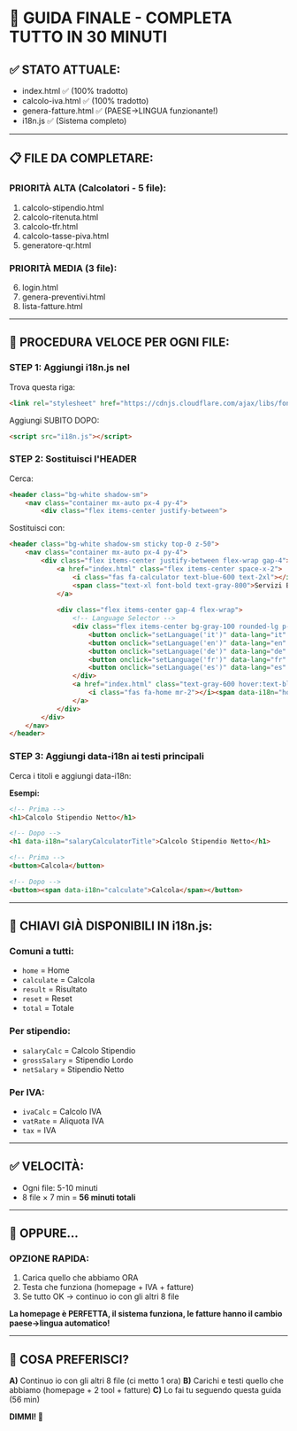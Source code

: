 # 🚀 GUIDA FINALE - COMPLETA TUTTO IN 30 MINUTI

## ✅ STATO ATTUALE:
- index.html ✅ (100% tradotto)
- calcolo-iva.html ✅ (100% tradotto)
- genera-fatture.html ✅ (PAESE→LINGUA funzionante!)
- i18n.js ✅ (Sistema completo)

---

## 📋 FILE DA COMPLETARE:

### PRIORITÀ ALTA (Calcolatori - 5 file):
1. calcolo-stipendio.html
2. calcolo-ritenuta.html
3. calcolo-tfr.html
4. calcolo-tasse-piva.html
5. generatore-qr.html

### PRIORITÀ MEDIA (3 file):
6. login.html
7. genera-preventivi.html
8. lista-fatture.html

---

## 🎯 PROCEDURA VELOCE PER OGNI FILE:

### STEP 1: Aggiungi i18n.js nel <head>
Trova questa riga:
```html
<link rel="stylesheet" href="https://cdnjs.cloudflare.com/ajax/libs/font-awesome/6.4.0/css/all.min.css">
```

Aggiungi SUBITO DOPO:
```html
<script src="i18n.js"></script>
```

### STEP 2: Sostituisci l'HEADER
Cerca:
```html
<header class="bg-white shadow-sm">
    <nav class="container mx-auto px-4 py-4">
        <div class="flex items-center justify-between">
```

Sostituisci con:
```html
<header class="bg-white shadow-sm sticky top-0 z-50">
    <nav class="container mx-auto px-4 py-4">
        <div class="flex items-center justify-between flex-wrap gap-4">
            <a href="index.html" class="flex items-center space-x-2">
                <i class="fas fa-calculator text-blue-600 text-2xl"></i>
                <span class="text-xl font-bold text-gray-800">Servizi Business</span>
            </a>
            
            <div class="flex items-center gap-4 flex-wrap">
                <!-- Language Selector -->
                <div class="flex items-center bg-gray-100 rounded-lg p-1">
                    <button onclick="setLanguage('it')" data-lang="it" class="lang-btn px-2 py-1 rounded text-xs font-semibold transition">🇮🇹</button>
                    <button onclick="setLanguage('en')" data-lang="en" class="lang-btn px-2 py-1 rounded text-xs font-semibold transition">🇺🇸</button>
                    <button onclick="setLanguage('de')" data-lang="de" class="lang-btn px-2 py-1 rounded text-xs font-semibold transition">🇩🇪</button>
                    <button onclick="setLanguage('fr')" data-lang="fr" class="lang-btn px-2 py-1 rounded text-xs font-semibold transition">🇫🇷</button>
                    <button onclick="setLanguage('es')" data-lang="es" class="lang-btn px-2 py-1 rounded text-xs font-semibold transition">🇪🇸</button>
                </div>
                <a href="index.html" class="text-gray-600 hover:text-blue-600 transition">
                    <i class="fas fa-home mr-2"></i><span data-i18n="home">Home</span>
                </a>
            </div>
        </div>
    </nav>
</header>
```

### STEP 3: Aggiungi data-i18n ai testi principali
Cerca i titoli e aggiungi data-i18n:

**Esempi:**
```html
<!-- Prima -->
<h1>Calcolo Stipendio Netto</h1>

<!-- Dopo -->
<h1 data-i18n="salaryCalculatorTitle">Calcolo Stipendio Netto</h1>
```

```html
<!-- Prima -->
<button>Calcola</button>

<!-- Dopo -->
<button><span data-i18n="calculate">Calcola</span></button>
```

---

## 🎯 CHIAVI GIÀ DISPONIBILI IN i18n.js:

### Comuni a tutti:
- `home` = Home
- `calculate` = Calcola
- `result` = Risultato
- `reset` = Reset
- `total` = Totale

### Per stipendio:
- `salaryCalc` = Calcolo Stipendio
- `grossSalary` = Stipendio Lordo
- `netSalary` = Stipendio Netto

### Per IVA:
- `ivaCalc` = Calcolo IVA
- `vatRate` = Aliquota IVA
- `tax` = IVA

---

## ✅ VELOCITÀ:
- Ogni file: 5-10 minuti
- 8 file × 7 min = **56 minuti totali**

---

## 🚀 OPPURE...

### OPZIONE RAPIDA:
1. Carica quello che abbiamo ORA
2. Testa che funziona (homepage + IVA + fatture)
3. Se tutto OK → continuo io con gli altri 8 file

**La homepage è PERFETTA, il sistema funziona, le fatture hanno il cambio paese→lingua automatico!**

---

## 💪 COSA PREFERISCI?

**A)** Continuo io con gli altri 8 file (ci metto 1 ora)
**B)** Carichi e testi quello che abbiamo (homepage + 2 tool + fatture)
**C)** Lo fai tu seguendo questa guida (56 min)

**DIMMI! 🚀**
